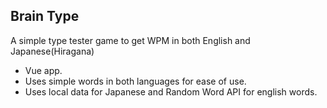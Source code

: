 ## Brain Type

A simple type tester game to get WPM in both English and Japanese(Hiragana)
- Vue app.
- Uses simple words in both languages for ease of use.
- Uses local data for Japanese and Random Word API for english words.
